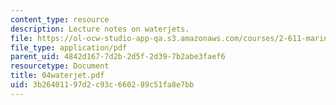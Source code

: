 ```yaml
---
content_type: resource
description: Lecture notes on waterjets.
file: https://ol-ocw-studio-app-qa.s3.amazonaws.com/courses/2-611-marine-power-and-propulsion-fall-2006/3b26401197d2c93c660289c51fa8e7bb_04waterjet.pdf
file_type: application/pdf
parent_uid: 4842d167-7d2b-2d5f-2d39-7b2abe3faef6
resourcetype: Document
title: 04waterjet.pdf
uid: 3b264011-97d2-c93c-6602-89c51fa8e7bb
---
```

